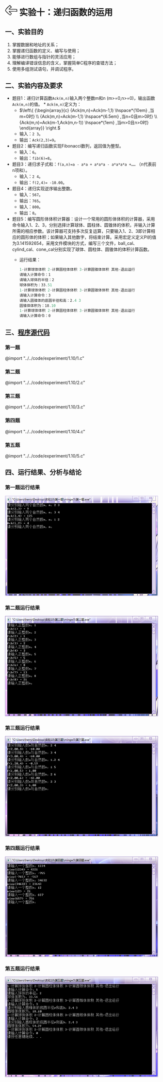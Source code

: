 # [<img style="width:40px;transform:rotate(180deg);" src="../../../assets/image/back.jpg"/>](../index.md) 实验十：递归函数的运用

## 一、实验目的

1. 掌握数据和地址的关系；
2. 掌握递归函数的定义、编写与使用；
3. 能够进行数组与指针的灵活应用；
4. 理解编译错误信息的含义，掌握简单C程序的查错方法；
5. 使用多组测试语句，并调试程序。

## 二、实验内容及要求

* 题目1：递归计算函数`Ack(m,n)`输入两个整数m和n (m>=0,n>=0)，输出函数`Ack(m,n)`的值。   * `Ack(m,n)`定义为：
  * $\left\{ {\begin{array}{c} {Ack(m,n)=Ack(m-1,1) \hspace*{10em} ,当m=0时} \\ {Ack(m,n)=Ack(m-1,1) \hspace*{6.5em} ,当n=0且m>0时} \\ {Ack(m,n)=Ack(m-1,Ack(m,n-1)) \hspace*{1em} ,当m>0且n>0时} \end{array}} \right.$
  * 输入：`2 3`。
  * 输出：`Ack(2,3)=9`。
* 题目2：编写递归函数实现Fibonacci数列，返回值为整型。
  * 输入：`6`。
  * 输出：`fib(6)=8`。
* 题目3：递归求子式和：`f(a,n)=a - a*a + a*a*a - a*a*a*a +……` （n代表前n项和）。
  * 输入：`2 4`。
  * 输出：`f(2,4)= -10.00`。
* 题目4：递归实现逆序输出整数。
  * 输入：`567`。
  * 输出：`765`。
  * 输入：`800`。
  * 输出：`8`。
* 题目5：编写圆形体体积计算器：设计一个常用的圆形体体积的计算器，采用命令输入1、2、3，分别选择计算球体、圆柱体、圆锥体的体积，并输入计算所需的相应参数。该计算器可支持多次反复运算，只要输入1、2、3即计算相应的圆形体的体积；如果输入其他数字，将结束计算。采用宏定义定义PI的值为3.141592654，采用文件模块的方式，编写三个文件，ball_cal、cylind_cal、cone_cal分别实现了球体、圆柱体、圆锥体的体积计算函数。
  * 运行结果：

    ```js
    1-计算球体体积 2-计算圆柱体体积 3-计算圆锥体体积 其他-退出运行
    请输入计算命令：1
    请输入球体的半径：2
    球体体积为：33.51
    1-计算球体体积 2-计算圆柱体体积 3-计算圆锥体体积 其他-退出运行
    请输入计算命令：3
    请输入圆锥体的底圆半径和高：2.4 3
    圆锥体体积为：18.10
    1-计算球体体积 2-计算圆柱体体积 3-计算圆锥体体积 其他-退出运行
    请输入计算命令：0
    ```

## 三、[程序源代码](../../code/index.md)

### 第一题

@import "../../code/experiment/1.10/1.c"

### 第二题

@import "../../code/experiment/1.10/2.c"

### 第三题

@import "../../code/experiment/1.10/3.c"

### 第四题

@import "../../code/experiment/1.10/4.c"

### 第五题

@import "../../code/experiment/1.10/5.c"

## 四、运行结果、分析与结论

### 第一题运行结果

![1.10.1](../image/experiment/1.10.1.png)

### 第二题运行结果

![1.10.2](../image/experiment/1.10.2.png)

### 第三题运行结果

![1.10.3](../image/experiment/1.10.3.png)

### 第四题运行结果

![1.10.4](../image/experiment/1.10.4.png)

### 第五题运行结果

![1.10.5](../image/experiment/1.10.5.png)
